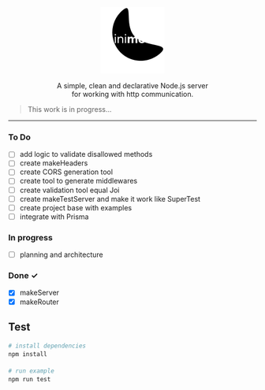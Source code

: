  <p align="center">
  <img src="./.github/logo.png" /> 
  <p align="center">A simple, clean and declarative Node.js server <br> for working with http communication.</p>
</p>


> This work is in progress...

<hr>

### To Do

- [ ] add logic to validate disallowed methods
- [ ] create makeHeaders
- [ ] create CORS generation tool
- [ ] create tool to generate middlewares
- [ ] create validation tool equal Joi
- [ ] create makeTestServer and make it work like SuperTest
- [ ] create project base with examples
- [ ] integrate with Prisma

### In progress

- [ ] planning and architecture

### Done ✓

- [x] makeServer
- [x] makeRouter

## Test

```bash
# install dependencies
npm install

# run example
npm run test
```
